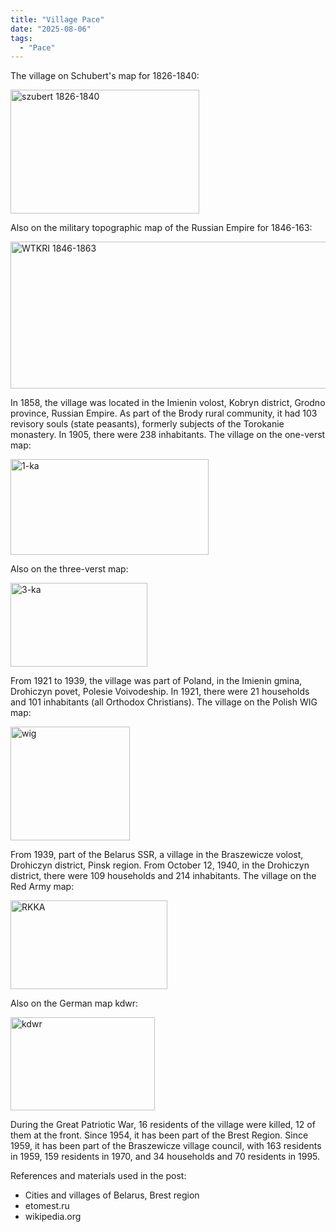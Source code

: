 ```yaml
---
title: "Village Pace"
date: "2025-08-06"
tags: 
  - "Pace"
---
```


The village on Schubert's map for 1826-1840:

<img width="302" height="198" alt="szubert 1826-1840" src="https://github.com/user-attachments/assets/1f9fa1db-a1f1-41af-959c-a67875a20c50" />

Also on the military topographic map of the Russian Empire for 1846-163:

<img width="518" height="235" alt="WTKRI 1846-1863" src="https://github.com/user-attachments/assets/3be11415-9edc-4bf2-a3c7-31c834a332f4" />

In 1858, the village was located in the Imienin volost, Kobryn district, Grodno province, Russian Empire. As part of the Brody rural community, it had 103 revisory souls (state peasants), formerly subjects of the Torokanie monastery. In 1905, there were 238 inhabitants. The village on the one-verst map:

<img width="317" height="153" alt="1-ka" src="https://github.com/user-attachments/assets/73785987-54b2-4453-b81c-5712bc6c25ad" />

Also on the three-verst map:

<img width="219" height="134" alt="3-ka" src="https://github.com/user-attachments/assets/fe4d7c36-a24f-4ccc-9daa-82d828d53172" />

From 1921 to 1939, the village was part of Poland, in the Imienin gmina, Drohiczyn povet, Polesie Voivodeship. In 1921, there were 21 households and 101 inhabitants (all Orthodox Christians). The village on the Polish WIG map:

<img width="191" height="182" alt="wig" src="https://github.com/user-attachments/assets/ccebb1a3-930c-49ca-b529-1894bbcb71a1" />

From 1939, part of the Belarus SSR, a village in the Braszewicze volost, Drohiczyn district, Pinsk region. From October 12, 1940, in the Drohiczyn district, there were 109 households and 214 inhabitants. The village on the Red Army map:

<img width="251" height="142" alt="RKKA" src="https://github.com/user-attachments/assets/38151d79-8cc5-40f2-8031-37b2a0ea5954" />

Also on the German map kdwr:

<img width="231" height="149" alt="kdwr" src="https://github.com/user-attachments/assets/ab8e8cca-fc85-4774-bbdd-1c89d96c27d4" />

During the Great Patriotic War, 16 residents of the village were killed, 12 of them at the front. Since 1954, it has been part of the Brest Region. Since 1959, it has been part of the Braszewicze village council, with 163 residents in 1959, 159 residents in 1970, and 34 households and 70 residents in 1995.

References and materials used in the post:
- Cities and villages of Belarus, Brest region
- etomest.ru 
- wikipedia.org

